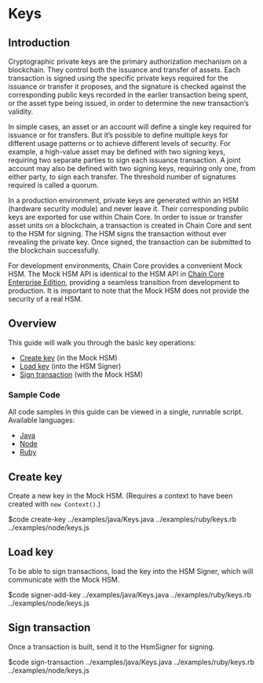 # Keys

## Introduction

Cryptographic private keys are the primary authorization mechanism on a blockchain. They control both the issuance and transfer of assets. Each transaction is signed using the specific private keys required for the issuance or transfer it proposes, and the signature is checked against the corresponding public keys recorded in the earlier transaction being spent, or the asset type being issued, in order to determine the new transaction’s validity.

In simple cases, an asset or an account will define a single key required for issuance or for transfers. But it’s possible to define multiple keys for different usage patterns or to achieve different levels of security. For example, a high-value asset may be defined with two signing keys, requiring two separate parties to sign each issuance transaction. A joint account may also be defined with two signing keys, requiring only one, from either party, to sign each transfer. The threshold number of signatures required is called a quorum.

In a production environment, private keys are generated within an HSM (hardware security module) and never leave it. Their corresponding public keys are exported for use within Chain Core. In order to issue or transfer asset units on a blockchain, a transaction is created in Chain Core and sent to the HSM for signing. The HSM signs the transaction without ever revealing the private key. Once signed, the transaction can be submitted to the blockchain successfully.

For development environments, Chain Core provides a convenient Mock HSM. The Mock HSM API is identical to the HSM API in [Chain Core Enterprise Edition](https://chain.com/enterprise), providing a seamless transition from development to production. It is important to note that the Mock HSM does not provide the security of a real HSM.

## Overview

This guide will walk you through the basic key operations:

* [Create key](#create-key) (in the Mock HSM)
* [Load key](#load-key) (into the HSM Signer)
* [Sign transaction](#sign-transaction) (with the Mock HSM)

### Sample Code

All code samples in this guide can be viewed in a single, runnable script. Available languages:

- [Java](../examples/java/Keys.java)
- [Node](../examples/node/keys.js)
- [Ruby](../examples/ruby/keys.rb)

## Create key

Create a new key in the Mock HSM. (Requires a context to have been created with `new Context()`.)

$code create-key ../examples/java/Keys.java ../examples/ruby/keys.rb ../examples/node/keys.js

## Load key

To be able to sign transactions, load the key into the HSM Signer, which will communicate with the Mock HSM.

$code signer-add-key ../examples/java/Keys.java ../examples/ruby/keys.rb ../examples/node/keys.js

## Sign transaction

Once a transaction is built, send it to the HsmSigner for signing.

$code sign-transaction ../examples/java/Keys.java ../examples/ruby/keys.rb ../examples/node/keys.js
